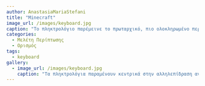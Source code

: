 ```yaml
---
author: AnastasiaMariaStefani
title: "Minecraft"
image_url: /images/keyboard.jpg
caption: "Το πληκτρολόγιο παρέμεινε το πρωταρχικό, πιο ολοκληρωμένο περιφερειακό σύστημα του υπολογιστή στην εποχή της προσωπικής πληροφορικής μέχρι την εισαγωγή του ποντικιού ως καταναλωτικής συσκευής το 1984. "
categories:
  - Μελέτη Περίπτωσης
  - Ορισμός
tags:
  - keyboard
gallery:
  - image_url: /images/keyboard.jpg
    caption: "Tα πληκτρολόγια παραμένουν κεντρικά στην αλληλεπίδραση ανθρώπου-υπολογιστή μέχρι σήμερα, ακόμη και όταν οι φορητές προσωπικές υπολογιστικές συσκευές, όπως τα smartphone και τα tablet, προσαρμόζουν το πληκτρολόγιο ως προαιρετικό εικονικό μέσο εισαγωγής δεδομένων που βασίζεται στην οθόνη αφής."
---
```

